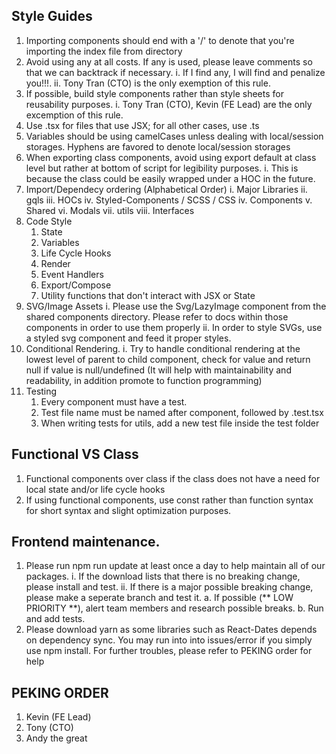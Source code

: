 ## Style Guides

1. Importing components should end with a '/' to denote that you're importing the index file from directory
2. Avoid using any at all costs. If any is used, please leave comments so that we can backtrack if necessary.
    i. If I find any, I will find and penalize you!!!.
    ii. Tony Tran (CTO) is the only exemption of this rule.
3. If possible, build style components rather than style sheets for reusability purposes.
    i. Tony Tran (CTO), Kevin (FE Lead) are the only excemption of this rule.
4. Use .tsx for files that use JSX; for all other cases, use .ts
5. Variables should be using camelCases unless dealing with local/session storages. Hyphens are favored to denote local/session storages
6. When exporting class components, avoid using export default at class level but rather at bottom of script for legibility purposes.
    i. This is because the class could be easily wrapped under a HOC in the future.
7. Import/Dependecy ordering (Alphabetical Order)
    i. Major Libraries
    ii. gqls
    iii. HOCs
    iv. Styled-Components / SCSS / CSS
    iv. Components
    v. Shared 
    vi. Modals
    vii. utils
    viii. Interfaces
8. Code Style
    1. State
    2. Variables
    3. Life Cycle Hooks
    4. Render
    5. Event Handlers
    6. Export/Compose
    7. Utility functions that don't interact with JSX or State
9. SVG/Image Assets
    i. Please use the Svg/LazyImage component from the shared components directory. Please refer to docs within those components in order to use them properly
    ii. In order to style SVGs, use a styled svg component and feed it proper styles.
10. Conditional Rendering. 
    i. Try to handle conditional rendering at the lowest level of parent to child component, check for value and return null if value is null/undefined (It will help with maintainability and readability, in addition promote to function programming)
11. Testing
    1. Every component must have a test.
    2. Test file name must be named after component, followed by .test.tsx
    3. When writing tests for utils, add a new test file inside the test folder

## Functional VS Class 
1. Functional components over class if the class does not have a need for local state and/or life cycle hooks
2. If using functional components, use const rather than function syntax for short syntax and slight optimization purposes.

## Frontend maintenance. 
1. Please run npm run update at least once a day to help maintain all of our packages.
    i. If the download lists that there is no breaking change, please install and test.
    ii. If there is a major possible breaking change, please make a seperate branch and test it. 
        a. If possible (** LOW PRIORITY **), alert team members and research possible breaks.
        b. Run and add tests.
2. Please download yarn as some libraries such as React-Dates depends on dependency sync. You may run into into issues/error if you simply use npm install. For further troubles, please refer to PEKING order for help

## PEKING ORDER
1. Kevin (FE Lead)
2. Tony (CTO)
3. Andy the great